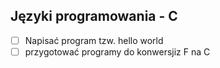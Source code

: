 ## Języki programowania - C

* [ ] Napisać program tzw. hello world
* [ ] przygotować programy do konwersjiz F na C
